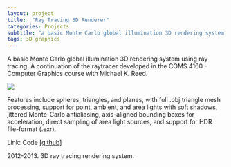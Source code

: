 ```yaml
---
layout: project
title:  "Ray Tracing 3D Renderer"
categories: Projects
subtitle: "a basic Monte Carlo global illumination 3D rendering system in C++ "
tags: 3D graphics
---
```

A basic Monte Carlo global illumination 3D rendering system using ray tracing. 
A continuation of the raytracer developed in the COMS 4160 - Computer Graphics 
course with Michael K. Reed. 

<img src="{{ site.baseurl }}/projects/images/raytra.gif" style="margin:auto;"/>

Features include spheres, triangles, and planes, with full .obj triangle mesh
processing, support for point, ambient, and area lights with soft shadows, 
jittered Monte-Carlo antialiasing, axis-aligned bounding boxes for acceleration,
direct sampling of area light sources, and support for HDR file-format (.exr).


Link: Code <a href="https://github.com/amritamaz/raytramaz">[github]</a>

2012-2013. 3D ray tracing rendering system.



